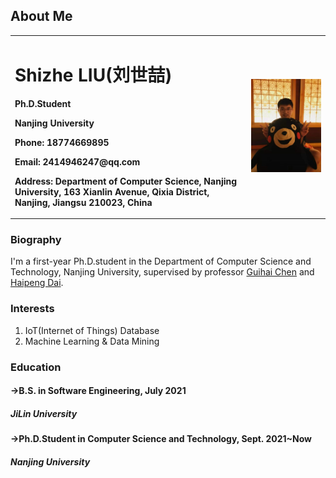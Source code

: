 ## About Me

<table border="0">
  <tr>
    <td width="75%">
      <h1>Shizhe LIU(刘世喆)</h1>
      <p><b>Ph.D.Student</b></p>
      <p><b>Nanjing University</b></p>
      <p><b>Phone: 18774669895</b></p>
      <p><b>Email: 2414946247@qq.com</b></p>
      <p><b>Address: Department of Computer Science, Nanjing University, 163 Xianlin Avenue, Qixia District, Nanjing, Jiangsu 210023, China</b></p>
    </td>
    <td width="25%">
      <img src="/image1.jpg" width="100%">
    </td>
  </tr>
</table>


### Biography

I'm a first-year Ph.D.student in the Department of Computer Science and Technology, Nanjing University, supervised by professor [Guihai Chen](http://cs.nju.edu.cn/gchen) and [Haipeng Dai](https://cs.nju.edu.cn/daihp/).



### Interests

1. IoT(Internet of Things) Database
2. Machine Learning & Data Mining


### Education
#### ->B.S. in Software Engineering, July 2021 
##### JiLin University

#### ->Ph.D.Student in Computer Science and Technology, Sept. 2021~Now
##### Nanjing University
